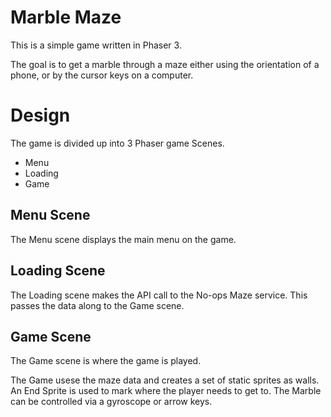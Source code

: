 # Marble Maze

This is a simple game written in Phaser 3.

The goal is to get a marble through a maze either using the orientation of a phone, or by the cursor keys on a computer.

# Design

The game is divided up into 3 Phaser game Scenes.

* Menu
* Loading
* Game

## Menu Scene
The Menu scene displays the main menu on the game.  

## Loading Scene
The Loading scene makes the API call to the No-ops Maze service.  This passes the data along to the Game scene.


## Game Scene
The Game scene is where the game is played.

The Game usese the maze data and creates a set of static sprites as walls.
An End Sprite is used to mark where the player needs to get to.
The Marble can be controlled via a gyroscope or arrow keys.
